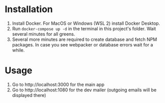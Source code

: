 # Installation

1. Install Docker. For MacOS or Windows (WSL 2) install Docker Desktop.
2. Run `docker-compose up -d` in the terminal in this project's folder. Wait several minutes for all greens.
3. Several more minutes are required to create database and fetch NPM packages. In case you see webpacker or database errors wait for a while.

# Usage

1. Go to http://localhost:3000 for the main app
2. Go to http://localhost:1080 for the dev mailer (outgoing emails will be displayed there)

